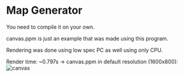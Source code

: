 # Map Generator


You need to compile it on your own.

canvas.ppm is just an example that was made using this program.

Rendering was done using low spec PC as well using only CPU.

Render time: ~0.797s -> canvas.ppm in default resolution (1600x800):
![canvas](https://user-images.githubusercontent.com/48839784/207375333-efbba70a-657d-4dda-afc5-0753b8e4909a.png)
